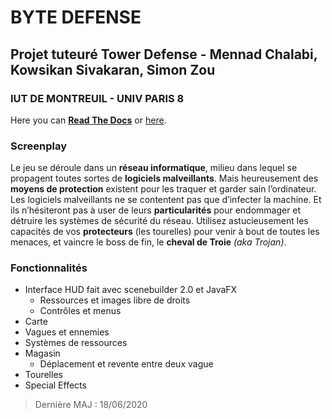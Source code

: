 BYTE DEFENSE
======
Projet tuteuré Tower Defense - Mennad Chalabi, Kowsikan Sivakaran, Simon Zou
-----
###		IUT DE MONTREUIL - UNIV PARIS 8

Here you can [**Read The Docs**](https://github.com/KO-03/ByteDefense_Projet_S2/tree/master/TowerDefense/documents)
or [here](https://drive.google.com/file/d/1RPnpaLIgaNZOcCxaTPuGaNSxw3nS3XCH/view?usp=sharing).

### Screenplay

Le jeu se déroule dans un **réseau informatique**, milieu dans lequel se propagent toutes sortes de **logiciels malveillants**. Mais heureusement des **moyens de protection** existent pour les traquer et garder sain l’ordinateur.
Les logiciels malveillants ne se contentent pas que d’infecter la machine. Et ils n’hésiteront pas à user de leurs **particularités** pour endommager et détruire les systèmes de sécurité du réseau.
Utilisez astucieusement les capacités de vos **protecteurs** (les tourelles) pour venir à bout de toutes les menaces, et vaincre le boss de fin, le **cheval de Troie** _(aka Trojan)_.


###				Fonctionnalités

* Interface HUD fait avec scenebuilder 2.0 et JavaFX
  * Ressources et images libre de droits
  * Contrôles et menus
* Carte 
* Vagues et ennemies
* Systèmes de ressources
* Magasin
  * Déplacement et revente entre deux vague
* Tourelles
*  Special Effects

> Dernière MAJ : 18/06/2020
